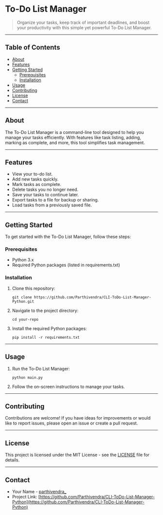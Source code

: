 # To-Do List Manager


> Organize your tasks, keep track of important deadlines, and boost your productivity with this simple yet powerful To-Do List Manager.

---

## Table of Contents

- [About](#about)
- [Features](#features)
- [Getting Started](#getting-started)
  - [Prerequisites](#prerequisites)
  - [Installation](#installation)
- [Usage](#usage)
- [Contributing](#contributing)
- [License](#license)
- [Contact](#contact)

---

## About

The To-Do List Manager is a command-line tool designed to help you manage your tasks efficiently. With features like task listing, adding, marking as complete, and more, this tool simplifies task management.

---

## Features

- View your to-do list.
- Add new tasks quickly.
- Mark tasks as complete.
- Delete tasks you no longer need.
- Save your tasks to continue later.
- Export tasks to a file for backup or sharing.
- Load tasks from a previously saved file.

---

## Getting Started

To get started with the To-Do List Manager, follow these steps:

### Prerequisites

- Python 3.x
- Required Python packages (listed in requirements.txt)

### Installation

1. Clone this repository:

   ```shell
   git clone https://github.com/Parthivendra/CLI-ToDo-List-Manager-Python.git
   ```

2. Navigate to the project directory:

   ```shell
   cd your-repo
   ```

3. Install the required Python packages:

   ```shell
   pip install -r requirements.txt
   ```

---

## Usage

1. Run the To-Do List Manager:

   ```shell
   python main.py
   ```

2. Follow the on-screen instructions to manage your tasks.

---

## Contributing

Contributions are welcome! If you have ideas for improvements or would like to report issues, please open an issue or create a pull request.

---

## License

This project is licensed under the MIT License - see the [LICENSE](LICENSE) file for details.

---

## Contact

- Your Name - [parthivendra_](https://twitter.com/parthivendra_)
- Project Link: [https://github.com/Parthivendra/CLI-ToDo-List-Manager-Python](https://github.com/Parthivendra/CLI-ToDo-List-Manager-Python)

